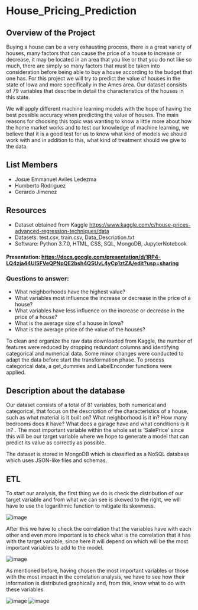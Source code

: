 # House_Pricing_Prediction

## Overview of the Project

Buying a house can be a very exhausting process, there is a great variety of houses, many factors that can cause the price of a house to increase or decrease, it may be located in an area that you like or that you do not like so much, there are simply so many factors that must be taken into consideration before being able to buy a house according to the budget that one has. For this project we will try to predict the value of houses in the state of Iowa and more specifically in the Ames area. Our dataset consists of 79 variables that describe in detail the characteristics of the houses in this state. 

We will apply different machine learning models with the hope of having the best possible accuracy when predicting the value of houses. The main reasons for choosing this topic was wanting to know a little more about how the home market works and to test our knowledge of machine learning, we believe that it is a good test for us to know what kind of models we should work with and in addition to this, what kind of treatment should we give to the data.

## List Members

- Josue Emmanuel Aviles Ledezma
- Humberto Rodriguez
- Gerardo Jimenez

## Resources
 
- Dataset obtained from Kaggle https://www.kaggle.com/c/house-prices-advanced-regression-techniques/data 
- Datasets: test.csv, train.csv, Data_Description.txt
- Software: Python 3.7.0, HTML, CSS, SQL, MongoDB, JupyterNotebook

#### Presentation: https://docs.google.com/presentation/d/1RP4-LQ4zja44UlSFVeQPNpQE2bsh4QSUvL4yCp1ztZA/edit?usp=sharing

### Questions to answer:

- What neighborhoods have the highest value?
- What variables most influence the increase or decrease in the price of a house?
- What variables have less influence on the increase or decrease in the price of a house?
- What is the average size of a house in Iowa?
- What is the average price of the value of the houses?


To clean and organize the raw data downloaded from Kaggle, the number of features were reduced by dropping redundant columns and identifying categorical and numerical data. Some minor changes were conducted to adapt the data before start the transformation phase. To process categorical data, a get_dummies and LabelEnconder functions were applied.

## Description about the database

Our dataset consists of a total of 81 variables, both numerical and categorical, that focus on the description of the characteristics of a house, such as what material is it built on? What neighborhood is it in? How many bedrooms does it have? What does a garage have and what conditions is it in? . The most important variable within the whole set is 'SalePrice' since this will be our target variable where we hope to generate a model that can predict its value as correctly as possible.

The dataset is stored in MongoDB which is classified as a NoSQL database which uses JSON-like files and schemas.

## ETL

To start our analysis, the first thing we do is check the distribution of our target variable and from what we can see is skewed to the right, we will have to use the logarithmic function to mitigate its skewness.

![image](https://user-images.githubusercontent.com/66183125/155928748-00b5a180-669b-435c-a258-4d615d54cb66.png)


After this we have to check the correlation that the variables have with each other and even more important is to check what is the correlation that it has with the target variable, since here it will depend on which will be the most important variables to add to the model.

![image](https://user-images.githubusercontent.com/66183125/155927411-b19e09de-7088-44fc-990f-65780a12399a.png)

As mentioned before, having chosen the most important variables or those with the most impact in the correlation analysis, we have to see how their information is distributed graphically and, from this, know what to do with these variables.

![image](https://user-images.githubusercontent.com/66183125/155928886-8010157e-371b-49d4-b834-d71bb9b4f605.png)
![image](https://user-images.githubusercontent.com/66183125/155928924-c98eb06c-300e-4172-bb05-bc17006ce68b.png)

